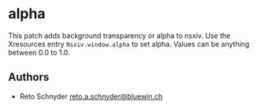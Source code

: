 # alpha

This patch adds background transparency or alpha to nsxiv. Use the Xresources
entry `Nsxiv.window.alpha` to set alpha. Values can be anything between 0.0 to
1.0.

## Authors

* Reto Schnyder <reto.a.schnyder@bluewin.ch>
